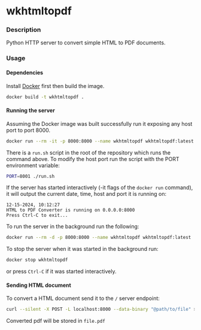 # wkhtmltopdf

### Description

Python HTTP server to convert simple HTML to PDF documents.

### Usage 

#### Dependencies

Install [Docker](https://docs.docker.com/engine/install/) first then build the image.

```bash
docker build -t wkhtmltopdf .
```

#### Running the server

Assuming the Docker image was built successfully run it exposing any host port to port 8000.

```bash
docker run --rm -it -p 8000:8000 --name wkhtmltopdf wkhtmltopdf:latest
```

There is a `run.sh` script in the root of the repository which runs the command above. To modify the host port run the script with the PORT environment variable:

```bash
PORT=8001 ./run.sh
```

If the server has started interactively (-it flags of the `docker run` command), it will output the current date, time, host and port it is running on:

```
12-15-2024, 10:12:27
HTML to PDF Converter is running on 0.0.0.0:8000
Press Ctrl-C to exit...
```

To run the server in the background run the following:

```bash
docker run --rm -d -p 8000:8000 --name wkhtmltopdf wkhtmltopdf:latest
```

To stop the server when it was started in the background run:

```bash
docker stop wkhtmltopdf
```

or press `Ctrl-C` if it was started interactively.

#### Sending HTML document

To convert a HTML document send it to the `/` server endpoint:

```bash
curl --silent -X POST -L localhost:8000 --data-binary "@path/to/file" > file.pdf
```

Converted pdf will be stored in `file.pdf`

